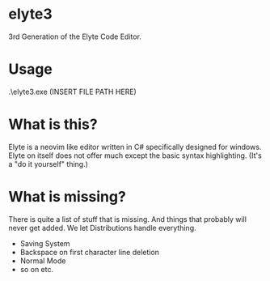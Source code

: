 # elyte3
3rd Generation of the Elyte Code Editor.

# Usage
.\elyte3.exe (INSERT FILE PATH HERE)

# What is this?
Elyte is a neovim like editor written in C# specifically designed for windows. Elyte on itself does not offer much except the basic syntax highlighting. (It's a "do it yourself" thing.)

# What is missing?
There is quite a list of stuff that is missing. And things that probably will never get added. We let Distributions handle everything.
* Saving System
* Backspace on first character line deletion
* Normal Mode
* so on etc.
